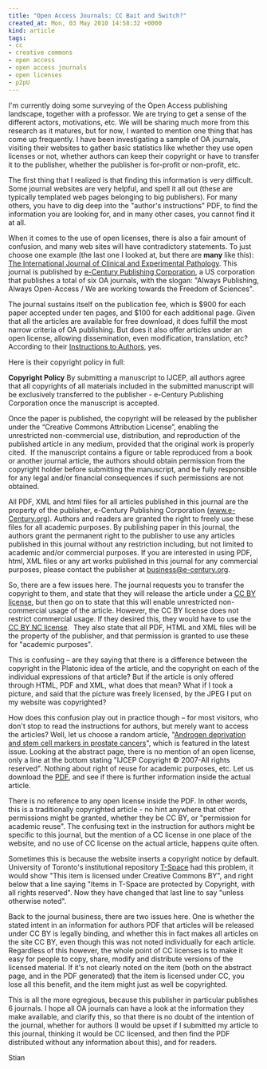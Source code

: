 ```yaml
---
title: "Open Access Journals: CC Bait and Switch?"
created_at: Mon, 03 May 2010 14:58:32 +0000
kind: article
tags:
- cc
- creative commons
- open access
- open access journals
- open licenses
- p2pU
---
```


I'm currently doing some surveying of the Open Access publishing
landscape, together with a professor. We are trying to get a sense of
the different actors, motivations, etc. We will be sharing much more
from this research as it matures, but for now, I wanted to mention one
thing that has come up frequently. I have been investigating a sample of
OA journals, visiting their websites to gather basic statistics like
whether they use open licenses or not, whether authors can keep their
copyright or have to transfer it to the publisher, whether the publisher
is for-profit or non-profit, etc.

The first thing that I realized is that finding this information is very
difficult. Some journal websites are very helpful, and spell it all out
(these are typically templated web pages belonging to big publishers).
For many others, you have to dig deep into the "author's instructions"
PDF, to find the information you are looking for, and in many other
cases, you cannot find it at all.

When it comes to the use of open licenses, there is also a fair amount
of confusion, and many web sites will have contradictory statements. To
just choose one example (the last one I looked at, but there are
**many** like this): [The International Journal of Clinical and
Experimental Pathology](http://www.ijcep.com/). This journal is
published by [e-Century Publishing Corporation](http://e-century.org/),
a US corporation that publishes a total of six OA journals, with the
slogan: "Always Publishing, Always Open-Access / We are working towards
the Freedom of Sciences".

The journal sustains itself on the publication fee, which is \$900 for
each paper accepted under ten pages, and \$100 for each additional page.
Given that all the articles are available for free download, it does
fulfill the most narrow criteria of OA publishing. But does it also
offer articles under an open license, allowing dissemination, even
modification, translation, etc? According to their [Instructions to
Authors](http://www.ijcep.com/instructions.html), yes.

Here is their copyright policy in full:

**Copyright Policy** By submitting a manuscript to IJCEP, all authors
agree that all copyrights of all materials included in the submitted
manuscript will be exclusively transferred to the publisher - e-Century
Publishing Corporation once the manuscript is accepted.

Once the paper is published, the copyright will be released by the
publisher under the “Creative Commons Attribution License”, enabling the
unrestricted non-commercial use, distribution, and reproduction of the
published article in any medium, provided that the original work is
properly cited.  If the manuscript contains a figure or table reproduced
from a book or another journal article, the authors should obtain
permission from the copyright holder before submitting the manuscript,
and be fully responsible for any legal and/or financial consequences if
such permissions are not obtained.

All PDF, XML and html files for all articles published in this journal
are the property of the publisher, e-Century Publishing Corporation
(www.e-Century.org). Authors and readers are granted the right to freely
use these files for all academic purposes. By publishing paper in this
journal, the authors grant the permanent right to the publisher to use
any articles published in this journal without any restriction
including, but not limited to academic and/or commercial purposes. If
you are interested in using PDF, html, XML files or any art works
published in this journal for any commercial purposes, please contact
the publisher at business@e-century.org.

So, there are a few issues here. The journal requests you to transfer
the copyright to them, and state that they will release the article
under a [CC BY license](http://creativecommons.org/licenses/by/3.0/),
but then go on to state that this will enable unrestricted
non-commercial usage of the article. However, the CC BY license does not
restrict commercial usage. If they desired this, they would have to use
the [CC BY NC license](http://creativecommons.org/licenses/by-nc/3.0/). 
They also state that all PDF, HTML and XML files will be the property of
the publisher, and that permission is granted to use these for "academic
purposes".

This is confusing – are they saying that there is a difference between
the copyright in the Platonic idea of the article, and the copyright on
each of the individual expressions of that article? But if the article
is only offered through HTML, PDF and XML, what does that mean? What if
I took a picture, and said that the picture was freely licensed, by the
JPEG I put on my website was copyrighted?

How does this confusion play out in practice though – for most visitors,
who don't stop to read the instructions for authors, but merely want to
access the articles? Well, let us choose a random article, "[Androgen
deprivation and stem cell markers in prostate
cancers](http://www.ijcep.com/910004A.html)", which is featured in the
latest issue. Looking at the abstract page, there is no mention of an
open license, only a line at the bottom stating "IJCEP Copyright ©
2007-All rights reserved". Nothing about right of reuse for academic
purposes, etc. Let us download the
[PDF](http://www.ijcep.com/files/IJCEP910004.pdf), and see if there is
further information inside the actual article.

There is no reference to any open license inside the PDF. In other
words, this is a traditionally copyrighted article - no hint anywhere
that other permissions might be granted, whether they be CC BY, or
"permission for academic reuse". The confusing text in the instruction
for authors might be specific to this journal, but the mention of a CC
license in one place of the website, and no use of CC license on the
actual article, happens quite often.

Sometimes this is because the website inserts a copyright notice by
default. University of Toronto's institutional repository
[T-Space](https://tspace.library.utoronto.ca/) had this problem, it
would show "This item is licensed under Creative Commons BY", and right
below that a line saying "Items in T-Space are protected by Copyright,
with all rights reserved". Now they have changed that last line to say
"unless otherwise noted".

Back to the journal business, there are two issues here. One is whether
the stated intent in an information for authors PDF that articles will
be released under CC BY is legally binding, and whether this in fact
makes all articles on the site CC BY, even though this was not noted
individually for each article. Regardless of this however, the whole
point of CC licenses is to make it easy for people to copy, share,
modify and distribute versions of the licensed material. If it's not
clearly noted on the item (both on the abstract page, and in the PDF
generated) that the item is licensed under CC, you lose all this
benefit, and the item might just as well be copyrighted.

This is all the more egregious, because this publisher in particular
publishes 6 journals. I hope all OA journals can have a look at the
information they make available, and clarify this, so that there is no
doubt of the intention of the journal, whether for authors (I would be
upset if I submitted my article to this journal, thinking it would be CC
licensed, and then find the PDF distributed without any information
about this), and for readers.

Stian
